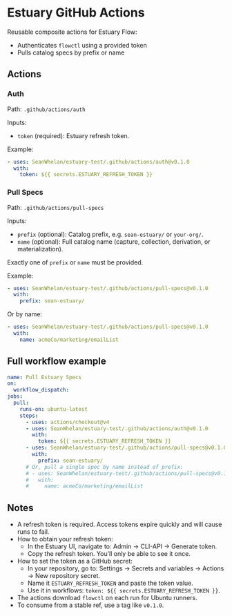 # Estuary GitHub Actions

Reusable composite actions for Estuary Flow:

- Authenticates `flowctl` using a provided token
- Pulls catalog specs by prefix or name

## Actions

### Auth

Path: `.github/actions/auth`

Inputs:

- `token` (required): Estuary refresh token.

Example:

```yaml
- uses: SeanWhelan/estuary-test/.github/actions/auth@v0.1.0
  with:
    token: ${{ secrets.ESTUARY_REFRESH_TOKEN }}
```

### Pull Specs

Path: `.github/actions/pull-specs`

Inputs:

- `prefix` (optional): Catalog prefix, e.g. `sean-estuary/` or `your-org/`.
- `name` (optional): Full catalog name (capture, collection, derivation, or materialization).

Exactly one of `prefix` or `name` must be provided.

Example:

```yaml
- uses: SeanWhelan/estuary-test/.github/actions/pull-specs@v0.1.0
  with:
    prefix: sean-estuary/
```

Or by name:

```yaml
- uses: SeanWhelan/estuary-test/.github/actions/pull-specs@v0.1.0
  with:
    name: acmeCo/marketing/emailList
```

## Full workflow example

```yaml
name: Pull Estuary Specs
on:
  workflow_dispatch:
jobs:
  pull:
    runs-on: ubuntu-latest
    steps:
      - uses: actions/checkout@v4
      - uses: SeanWhelan/estuary-test/.github/actions/auth@v0.1.0
        with:
          token: ${{ secrets.ESTUARY_REFRESH_TOKEN }}
      - uses: SeanWhelan/estuary-test/.github/actions/pull-specs@v0.1.0
        with:
          prefix: sean-estuary/
      # Or, pull a single spec by name instead of prefix:
      # - uses: SeanWhelan/estuary-test/.github/actions/pull-specs@v0.1.0
      #   with:
      #     name: acmeCo/marketing/emailList
```

## Notes

- A refresh token is required. Access tokens expire quickly and will cause runs to fail.
- How to obtain your refresh token:
  - In the Estuary UI, navigate to: Admin → CLI-API → Generate token.
  - Copy the refresh token. You’ll only be able to see it once.
- How to set the token as a GitHub secret:
  - In your repository, go to: Settings → Secrets and variables → Actions → New repository secret.
  - Name it `ESTUARY_REFRESH_TOKEN` and paste the token value.
  - Use it in workflows: `token: ${{ secrets.ESTUARY_REFRESH_TOKEN }}`.
- The actions download `flowctl` on each run for Ubuntu runners.
- To consume from a stable ref, use a tag like `v0.1.0`.
